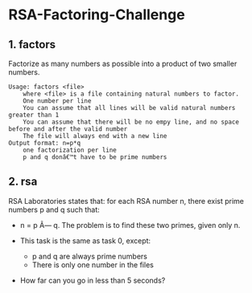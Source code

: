 # RSA-Factoring-Challenge
## 1. factors
Factorize as many numbers as possible into a product of two smaller numbers.

    Usage: factors <file>
        where <file> is a file containing natural numbers to factor.
        One number per line
        You can assume that all lines will be valid natural numbers greater than 1
        You can assume that there will be no empy line, and no space before and after the valid number
        The file will always end with a new line
    Output format: n=p*q
        one factorization per line
        p and q donâ€™t have to be prime numbers
## 2. rsa
RSA Laboratories states that: for each RSA number n, there exist prime numbers p and q such that:

* n = p Ã— q. The problem is to find these two primes, given only n.

* This task is the same as task 0, except:

    * p and q are always prime numbers
    * There is only one number in the files

* How far can you go in less than 5 seconds?